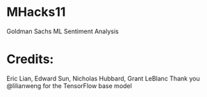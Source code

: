 # MHacks11
Goldman Sachs ML Sentiment Analysis

# Credits:
Eric Lian, Edward Sun, Nicholas Hubbard, Grant LeBlanc
Thank you @lilianweng for the TensorFlow base model
